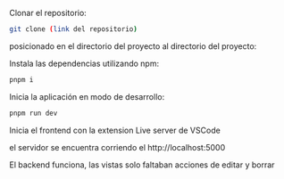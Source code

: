 
 Clonar el repositorio:
```bash
git clone (link del repositorio)
```


posicionado en el directorio del proyecto al directorio del proyecto:

 Instala las dependencias utilizando npm:
```bash
pnpm i
```

 Inicia la aplicación en modo de desarrollo:
```bash
pnpm run dev
```

 Inicia el frontend con la extension Live server de VSCode


el servidor se encuentra corriendo el http://localhost:5000

El backend funciona, las vistas solo faltaban acciones de editar y borrar